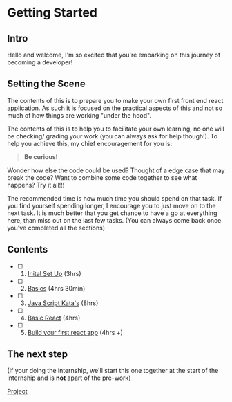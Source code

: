 # Getting Started

## Intro

Hello and welcome, I'm so excited that you're embarking on this journey of becoming a developer!

## Setting the Scene

The contents of this is to prepare you to make your own first front end react application. As such it is focused on the practical aspects of this and not so much of how things are working "under the hood".

The contents of this is to help you to facilitate your own learning, no one will be checking/ grading your work (you can always ask for help though!). To help you achieve this, my chief encouragement for you is:

> **Be curious!**

Wonder how else the code could be used? Thought of a edge case that may break the code? Want to combine some code together to see what happens? Try it all!!!

The recommended time is how much time you should spend on that task. If you find yourself spending longer, I encourage you to just move on to the next task. It is much better that you get chance to have a go at everything here, than miss out on the last few tasks. (You can always come back once you've completed all the sections)

## Contents

<!-- TODO: update completion times -->

- [ ] 1. [Inital Set Up](/1-SetUp/README.md) (3hrs)
- [ ] 2. [Basics](/2-Basics/README.md) (4hrs 30min)
- [ ] 3. [Java Script Kata's](/3-JSKata/README.md) (8hrs)
- [ ] 4. [Basic React](/4-React/README.md) (4hrs)
- [ ] 5. [Build your first react app](/5-MyFirstApp/README.md) (4hrs +)

## The next step

(If your doing the internship, we'll start this one together at the start of the internship and is **not** apart of the pre-work)

[Project](./Project/README.md)
